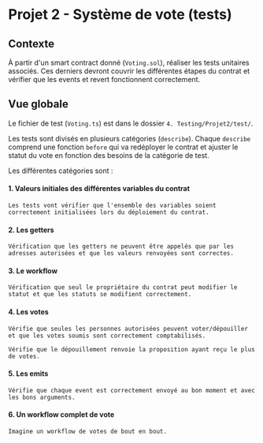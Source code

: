 # Projet 2 - Système de vote (tests)

## Contexte

À partir d'un smart contract donné (```Voting.sol```), réaliser les tests unitaires associés. Ces derniers devront couvrir les différentes étapes du contrat et vérifier que les events et revert fonctionnent correctement.

## Vue globale

Le fichier de test (```Voting.ts```) est dans le dossier ```4. Testing/Projet2/test/```.

Les tests sont divisés en plusieurs catégories (```describe```). Chaque ```describe``` comprend une fonction ```before``` qui va redéployer le contrat et ajuster le statut du vote en fonction des besoins de la catégorie de test.

Les différentes catégories sont :

#### 1. Valeurs initiales des différentes variables du contrat

    Les tests vont vérifier que l'ensemble des variables soient correctement initialisées lors du déploiement du contrat.

#### 2. Les getters

    Vérification que les getters ne peuvent être appelés que par les adresses autorisées et que les valeurs renvoyées sont correctes.

#### 3. Le workflow

    Vérification que seul le propriétaire du contrat peut modifier le statut et que les statuts se modifient correctement.

#### 4. Les votes

    Vérifie que seules les personnes autorisées peuvent voter/dépouiller et que les votes soumis sont correctement comptabilisés.
    
    Vérifie que le dépouillement renvoie la proposition ayant reçu le plus de votes.

#### 5. Les emits

    Vérifie que chaque event est correctement envoyé au bon moment et avec les bons arguments.
    
#### 6. Un workflow complet de vote

    Imagine un workflow de votes de bout en bout.